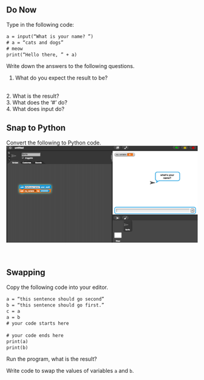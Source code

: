 ## Do Now
Type in the following code: 

```
a = input(“What is your name? ”)
# a = “cats and dogs”
# meow
print(“Hello there, ” + a)
```

Write down the answers to the following questions. 
1. What do you expect the result to be?
<br>
2. What is the result?
<br>
3. What does the ‘#’ do? 
<br>
4. What does input do?

## Snap to Python
Convert the following to Python code.
![Snap Input](snap_input.png)
<br>
<br>
<br>

## Swapping
Copy the following code into your editor. 

```
a = “this sentence should go second”
b = “this sentence should go first.”  
c = a 
a = b 
# your code starts here

# your code ends here
print(a)
print(b)
```

Run the program, what is the result? 


Write code to swap the values of variables `a` and `b`.
